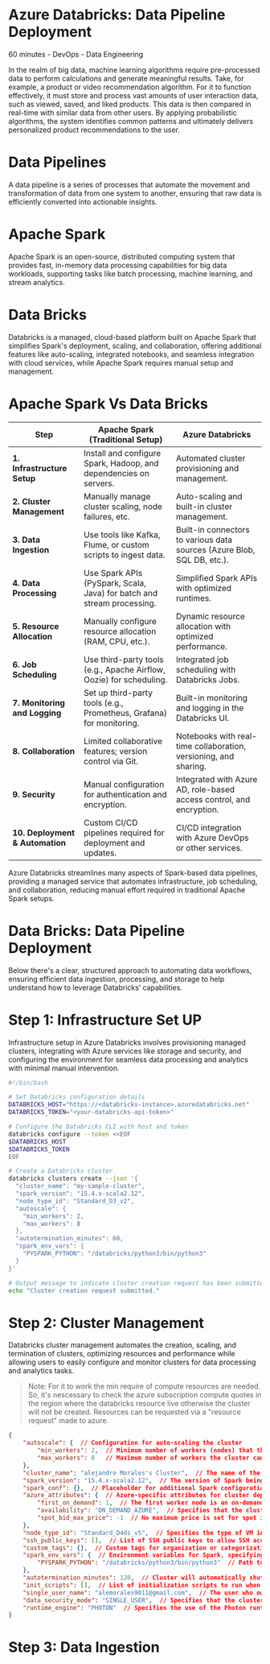 # Azure Databricks: Data Pipeline Deployment

60 minutes - DevOps - Data Engineering

In the realm of big data, machine learning algorithms require pre-processed data to perform calculations and generate meaningful results. Take, for example, a product or video recommendation algorithm. For it to function effectively, it must store and process vast amounts of user interaction data, such as viewed, saved, and liked products. This data is then compared in real-time with similar data from other users. By applying probabilistic algorithms, the system identifies common patterns and ultimately delivers personalized product recommendations to the user.

# Data Pipelines
A data pipeline is a series of processes that automate the movement and transformation of data from one system to another, ensuring that raw data is efficiently converted into actionable insights.

# Apache Spark
Apache Spark is an open-source, distributed computing system that provides fast, in-memory data processing capabilities for big data workloads, supporting tasks like batch processing, machine learning, and stream analytics.

# Data Bricks
Databricks is a managed, cloud-based platform built on Apache Spark that simplifies Spark's deployment, scaling, and collaboration, offering additional features like auto-scaling, integrated notebooks, and seamless integration with cloud services, while Apache Spark requires manual setup and management.

# Apache Spark Vs Data Bricks

| **Step**                          | **Apache Spark (Traditional Setup)**                              | **Azure Databricks**                                               |
|------------------------------------|-------------------------------------------------------------------|-------------------------------------------------------------------|
| **1. Infrastructure Setup**        | Install and configure Spark, Hadoop, and dependencies on servers. | Automated cluster provisioning and management.                    |
| **2. Cluster Management**          | Manually manage cluster scaling, node failures, etc.              | Auto-scaling and built-in cluster management.                     |
| **3. Data Ingestion**              | Use tools like Kafka, Flume, or custom scripts to ingest data.     | Built-in connectors to various data sources (Azure Blob, SQL DB, etc.). |
| **4. Data Processing**             | Use Spark APIs (PySpark, Scala, Java) for batch and stream processing. | Simplified Spark APIs with optimized runtimes.                    |
| **5. Resource Allocation**         | Manually configure resource allocation (RAM, CPU, etc.).           | Dynamic resource allocation with optimized performance.           |
| **6. Job Scheduling**              | Use third-party tools (e.g., Apache Airflow, Oozie) for scheduling.| Integrated job scheduling with Databricks Jobs.                   |
| **7. Monitoring and Logging**      | Set up third-party tools (e.g., Prometheus, Grafana) for monitoring.| Built-in monitoring and logging in the Databricks UI.             |
| **8. Collaboration**               | Limited collaborative features; version control via Git.           | Notebooks with real-time collaboration, versioning, and sharing.  |
| **9. Security**                    | Manual configuration for authentication and encryption.            | Integrated with Azure AD, role-based access control, and encryption. |
| **10. Deployment & Automation**    | Custom CI/CD pipelines required for deployment and updates.        | CI/CD integration with Azure DevOps or other services.            |

Azure Databricks streamlines many aspects of Spark-based data pipelines, providing a managed service that automates infrastructure, job scheduling, and collaboration, reducing manual effort required in traditional Apache Spark setups.

# Data Bricks: Data Pipeline Deployment
Below there's a clear, structured approach to automating data workflows, ensuring efficient data ingestion, processing, and storage to help understand how to leverage Databricks’ capabilities.

# Step 1: Infrastructure Set UP
Infrastructure setup in Azure Databricks involves provisioning managed clusters, integrating with Azure services like storage and security, and configuring the environment for seamless data processing and analytics with minimal manual intervention.

```bash
#!/bin/bash

# Set Databricks configuration details
DATABRICKS_HOST="https://<databricks-instance>.azuredatabricks.net"
DATABRICKS_TOKEN="<your-databricks-api-token>"

# Configure the Databricks CLI with host and token
databricks configure --token <<EOF
$DATABRICKS_HOST
$DATABRICKS_TOKEN
EOF

# Create a Databricks cluster
databricks clusters create --json '{
  "cluster_name": "my-sample-cluster",
  "spark_version": "15.4.x-scala2.12",
  "node_type_id": "Standard_D3_v2",
  "autoscale": {
    "min_workers": 2,
    "max_workers": 8
  },
  "autotermination_minutes": 60,
  "spark_env_vars": {
    "PYSPARK_PYTHON": "/databricks/python3/bin/python3"
  }
}'

# Output message to indicate cluster creation request has been submitted
echo "Cluster creation request submitted."
```

# Step 2: Cluster Management
Databricks cluster management automates the creation, scaling, and termination of clusters, optimizing resources and performance while allowing users to easily configure and monitor clusters for data processing and analytics tasks.
> Note: For it to work the min require of compute resources are needed. So, it's nescessary to check the azure subscription compute quotes in the region where the databricks resource
> live otherwise the cluster will not be created. Resources can be requested via a "resource request" made to azure.

```json
{
    "autoscale": {  // Configuration for auto-scaling the cluster
        "min_workers": 2,  // Minimum number of workers (nodes) that the cluster will scale down to when demand is low
        "max_workers": 8   // Maximum number of workers the cluster can scale up to during peak load
    },
    "cluster_name": "alejandro Morales's Cluster",  // The name of the cluster for identification in Databricks
    "spark_version": "15.4.x-scala2.12",  // The version of Spark being used (15.4.x) along with the Scala version (2.12)
    "spark_conf": {},  // Placeholder for additional Spark configurations (empty in this case)
    "azure_attributes": {  // Azure-specific attributes for cluster deployment
        "first_on_demand": 1,  // The first worker node is an on-demand instance, ensuring quicker startup
        "availability": "ON_DEMAND_AZURE",  // Specifies that the cluster will use Azure on-demand VMs
        "spot_bid_max_price": -1  // No maximum price is set for spot instances; will use the default spot pricing if spot instances are used
    },
    "node_type_id": "Standard_D4ds_v5",  // Specifies the type of VM instance used for the workers (Standard_D4ds_v5 in this case)
    "ssh_public_keys": [],  // List of SSH public keys to allow SSH access to the cluster nodes (empty, so no SSH access configured)
    "custom_tags": {},  // Custom tags for organization or categorization (none are set here)
    "spark_env_vars": {  // Environment variables for Spark, specifying the Python version to be used
        "PYSPARK_PYTHON": "/databricks/python3/bin/python3"  // Path to Python 3 for running PySpark jobs
    },
    "autotermination_minutes": 120,  // Cluster will automatically shut down after 120 minutes of inactivity to save costs
    "init_scripts": [],  // List of initialization scripts to run when the cluster starts (empty in this case)
    "single_user_name": "alemorales9011@gmail.com",  // The user who owns the cluster and is allowed access
    "data_security_mode": "SINGLE_USER",  // Specifies that the cluster is in single-user mode, enhancing data security by restricting access to one user
    "runtime_engine": "PHOTON"  // Specifies the use of the Photon runtime engine, which is optimized for faster query execution
}

```
# Step 3: Data Ingestion


